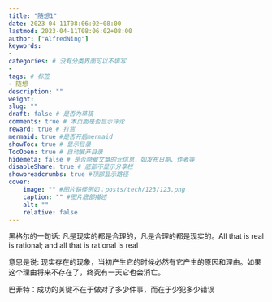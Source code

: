 ```yaml
---
title: "随想1"
date: 2023-04-11T08:06:02+08:00
lastmod: 2023-04-11T08:06:02+08:00
author: ["AlfredNing"]
keywords: 
- 
categories: # 没有分类界面可以不填写
- 
tags: # 标签
- 随想
description: ""
weight:
slug: ""
draft: false # 是否为草稿
comments: true # 本页面是否显示评论
reward: true # 打赏
mermaid: true #是否开启mermaid
showToc: true # 显示目录
TocOpen: true # 自动展开目录
hidemeta: false # 是否隐藏文章的元信息，如发布日期、作者等
disableShare: true # 底部不显示分享栏
showbreadcrumbs: true #顶部显示路径
cover:
    image: "" #图片路径例如：posts/tech/123/123.png
    caption: "" #图片底部描述
    alt: ""
    relative: false
---
```


黑格尔的一句话: 凡是现实的都是合理的，凡是合理的都是现实的。All that is real is rational; and all that is rational is real

意思是说: 现实存在的现象，当初产生它的时候必然有它产生的原因和理由。如果这个理由将来不存在了，终究有一天它也会消亡。



巴菲特：成功的关键不在于做对了多少件事，而在于少犯多少错误